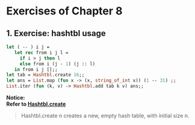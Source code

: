 # Exercises of Chapter 8 
## 1. Exercise: hashtbl usage
```Ocaml
let ( -- ) i j =
   let rec from i j l =
     if i > j then l
     else from i (j - 1) (j :: l)
   in from i j [];;
let tab = Hashtbl.create 16;;
let ans = List.map (fun x -> (x, string_of_int x)) (1 -- 31) ;;
List.iter (fun (k, v) -> Hashtbl.add tab k v) ans;;
```
**Notice:**  
**Refer to [Hashtbl.create]( https://v2.ocaml.org/api/Hashtbl.html#VALcreate)**  
> Hashtbl.create n creates a new, empty hash table, with initial size n.
